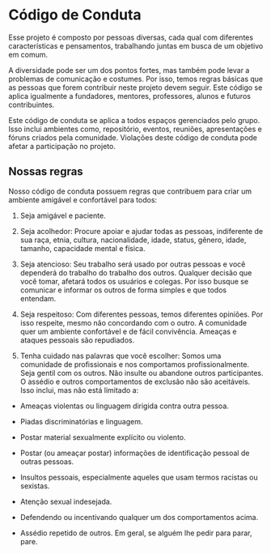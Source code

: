 
# Código de Conduta

Esse projeto é composto por pessoas diversas, cada qual com diferentes características e pensamentos, trabalhando juntas em busca de um objetivo em comum.

A diversidade pode ser um dos pontos fortes, mas também pode levar a problemas de comunicação e costumes. Por isso, temos regras básicas que as pessoas que forem contribuir neste projeto devem seguir. Este código se aplica igualmente a fundadores, mentores, professores, alunos e futuros contribuintes.

Este código de conduta se aplica a todos espaços gerenciados pelo grupo. Isso inclui ambientes como, repositório, eventos, reuniões, apresentações e fóruns criados pela comunidade. Violações deste código de conduta pode afetar a participação no projeto.

## Nossas regras

Nosso código de conduta possuem regras que contribuem para criar um ambiente amigável e confortável para todos:

1. Seja amigável e paciente.

2. Seja acolhedor: Procure apoiar e ajudar todas as pessoas, indiferente de sua raça, etnia, cultura, nacionalidade, idade, status, gênero, idade, tamanho, capacidade mental e física.

3. Seja atencioso: Seu trabalho será usado por outras pessoas e você dependerá do trabalho do trabalho dos outros. Qualquer decisão que você tomar, afetará todos os usuários e colegas. Por isso busque se comunicar e informar os outros de forma simples e que todos entendam.

4. Seja respeitoso: Com diferentes pessoas, temos diferentes opiniões. Por isso respeite, mesmo não concordando com o outro. A comunidade quer um ambiente confortável e de fácil convivência. Ameaças e ataques pessoais são repudiados.

5. Tenha cuidado nas palavras que você escolher: Somos uma comunidade de profissionais e nos comportamos profissionalmente. Seja gentil com os outros. Não insulte ou abandone outros participantes. O assédio e outros comportamentos de exclusão não são aceitáveis. Isso inclui, mas não está limitado a:

- Ameaças violentas ou linguagem dirigida contra outra pessoa.

- Piadas discriminatórias e linguagem.

- Postar material sexualmente explícito ou violento.

- Postar (ou ameaçar postar) informações de identificação pessoal de outras pessoas.

- Insultos pessoais, especialmente aqueles que usam termos racistas ou sexistas.

- Atenção sexual indesejada.

- Defendendo ou incentivando qualquer um dos comportamentos acima.

- Assédio repetido de outros. Em geral, se alguém lhe pedir para parar, pare.
